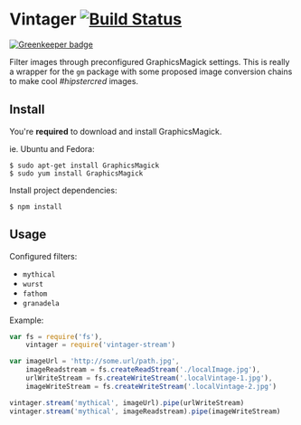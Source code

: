 # Vintager [![Build Status](https://travis-ci.org/loklaan/vintager.svg)](https://travis-ci.org/loklaan/vintager)

[![Greenkeeper badge](https://badges.greenkeeper.io/loklaan/vintager.svg)](https://greenkeeper.io/)

Filter images through preconfigured GraphicsMagick settings. This is really a wrapper for the `gm` package with some proposed image conversion chains to make cool *#hipstercred* images.

## Install

You're **required** to download and install GraphicsMagick.

ie. Ubuntu and Fedora:
```shell
$ sudo apt-get install GraphicsMagick
$ sudo yum install GraphicsMagick
```

Install project dependencies:
```shell
$ npm install
```

## Usage

Configured filters:
* `mythical`
* `wurst`
* `fathom`
* `granadela`

Example:
```javascript
var fs = require('fs'),
    vintager = require('vintager-stream')

var imageUrl = 'http://some.url/path.jpg',
    imageReadstream = fs.createReadStream('./localImage.jpg'),
    urlWriteStream = fs.createWriteStream('.localVintage-1.jpg'),
    imageWriteStream = fs.createWriteStream('.localVintage-2.jpg')

vintager.stream('mythical', imageUrl).pipe(urlWriteStream)
vintager.stream('mythical', imageReadstream).pipe(imageWriteStream)
```